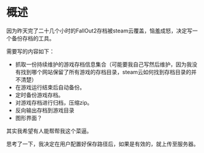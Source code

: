 # 概述

因为昨天完了二十几个小时的FallOut2存档被steam云覆盖，恼羞成怒，决定写一个备份存档的工具。

需要写的内容如下：

- 抓取一份持续维护的游戏存档信息集合（可能要我自己写然后维护，因为我没有找到哪个网站保留了所有游戏的存档目录，steam云如何找到存档目录的并不清楚）
- 在游戏运行结束后自动备份。
- 定时备份游戏存档。
- 对游戏存档进行归档，压缩zip。
- 反向输出存档到游戏目录
- 图形界面？

其实我希望有人能帮帮我这个菜逼。

思考了一下，我决定在用户配置好保存路径后，如果是有效的，就上传至服务器。
